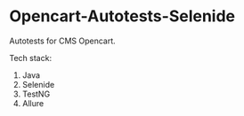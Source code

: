 # Opencart-Autotests-Selenide

Autotests for CMS Opencart.

Tech stack:
1. Java
2. Selenide
3. TestNG
4. Allure
